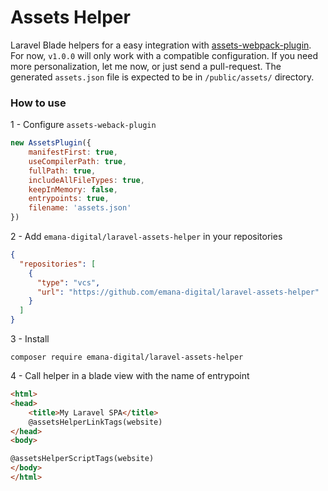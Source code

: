 # Assets Helper 
Laravel Blade helpers for a easy integration with <a href="https://github.com/ztoben/assets-webpack-plugin">assets-webpack-plugin</a>.
For now, `v1.0.0` will only work with a compatible configuration. If you need more personalization, let me now, or just send a pull-request.
The generated `assets.json` file is expected to be in `/public/assets/` directory.

### How to use
1 - Configure `assets-weback-plugin`
```javascript
new AssetsPlugin({
    manifestFirst: true,
    useCompilerPath: true,
    fullPath: true,
    includeAllFileTypes: true,
    keepInMemory: false,
    entrypoints: true,
    filename: 'assets.json'
})
```
2 - Add `emana-digital/laravel-assets-helper` in your repositories
```json
{
  "repositories": [
    {
      "type": "vcs",
      "url": "https://github.com/emana-digital/laravel-assets-helper"
    }
  ]
}
```
3 - Install
```shell script
composer require emana-digital/laravel-assets-helper
```
4 - Call helper in a blade view with the name of entrypoint
```html
<html>
<head>
    <title>My Laravel SPA</title>
    @assetsHelperLinkTags(website)
</head>
<body>

@assetsHelperScriptTags(website)
</body>
</html>
```

